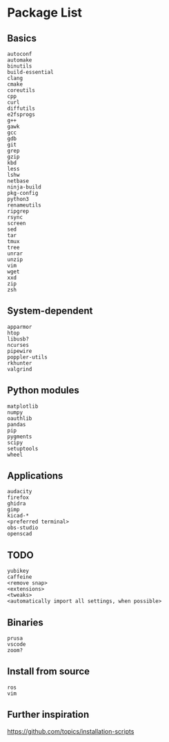 # Package List

## Basics

```
autoconf
automake
binutils
build-essential
clang
cmake
coreutils
cpp
curl
diffutils
e2fsprogs
g++
gawk
gcc
gdb
git
grep
gzip
kbd
less
lshw
netbase
ninja-build
pkg-config
python3
renameutils
ripgrep
rsync
screen
sed
tar
tmux
tree
unrar
unzip
vim
wget
xxd
zip
zsh
```

## System-dependent

```
apparmor
htop
libusb?
ncurses
pipewire
poppler-utils
rkhunter
valgrind
```

## Python modules

```
matplotlib
numpy
oauthlib
pandas
pip
pygments
scipy
setuptools
wheel
```

## Applications

```
audacity
firefox
ghidra
gimp
kicad-*
<preferred terminal>
obs-studio
openscad
```

## TODO

```
yubikey
caffeine
<remove snap>
<extensions>
<tweaks>
<automatically import all settings, when possible>
```

## Binaries

```
prusa
vscode
zoom?
```

## Install from source

```
ros
vim
```

## Further inspiration

<https://github.com/topics/installation-scripts>
